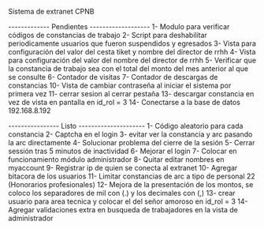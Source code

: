 Sistema de extranet CPNB

------------- Pendientes -------------------
1- Modulo para verificar códigos de constancias de trabajo
2- Script para deshabilitar periodicamente usuarios que fueron suspendidos y egresados
3- Vista para configuración del valor del cesta tiket y nombre del director de rrhh
4- Vista para configuración del valor del nombre del director de rrhh
5- Verificar que la constancia de trabajo sea con el total del monto del mes anterior al que se consulte
6- Contador de visitas
7- Contador de descargas de constancias
10- Vista de cambiar contraseña al iniciar el sistema por primera vez
11- cerrar sesion al cerrar pestaña
13- descargar constancia en vez de vista en pantalla en id_rol = 3
14- Conectarse a la base de datos 192.168.8.192

---------------- Listo ---------------------
1- Código aleatorio para cada constancia
2- Captcha en el login
3- evitar ver la constancia y arc pasando la arc directamente
4- Solucionar problema del cierre de la sesión
5- Cerrar sessión tras 5 minutos de inactividad
6- Mejorar el login
7- Colocar en funcionamiento módulo administrador
8- Quitar editar nombres en myaccount
9- Registrar ip de quien se conecta al extranet
10- Agregar bitacora de los usuarios
11- Limitar constancias de arc a tipo de personal 22 (Honorarios profesionales)
12- Mejora de la presentación de los montos, se coloco los separadores de mil con (.) y los decimales con (,)
13- crear usuario para area tecnica y colocar el del señor amoroso en id_rol = 3
14- Agregar validaciones extra en busqueda de trabajadores en la vista de administrador